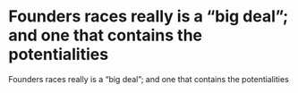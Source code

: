 # Founders races really is a “big deal”; and one that contains the potentialities

Founders races really is a “big deal”; and one that contains the potentialities